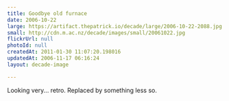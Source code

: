 ```yaml
---
title: Goodbye old furnace
date: 2006-10-22
large: https://artifact.thepatrick.io/decade/large/2006-10-22-2088.jpg
small: http://cdn.m.ac.nz/decade/images/small/20061022.jpg
flickrUrl: null
photoId: null
createdAt: 2011-01-30 11:07:20.198016
updatedAt: 2006-11-17 06:16:24
layout: decade-image

---
```

Looking very... retro. Replaced by something less so.
